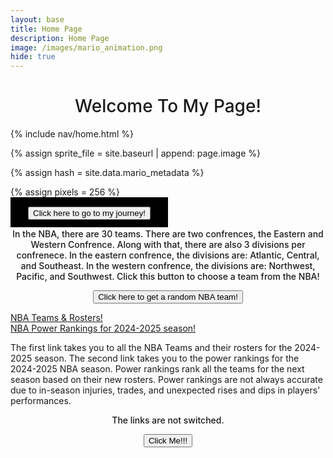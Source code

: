 ```yaml
---
layout: base
title: Home Page 
description: Home Page
image: /images/mario_animation.png
hide: true
---
```


<style>
  #heading {
    text-align: center;
    font-weight: 500;
  }
</style>


<h1 id="heading">Welcome To My Page!</h1>



<!-- Mario Code under here -->



<!-- Liquid:  statements -->

<!-- Include submenu from _includes to top of pages -->
{% include nav/home.html %}
<!--- Concatenation of site URL to frontmatter image  --->
{% assign sprite_file = site.baseurl | append: page.image %}
<!--- Has is a list variable containing mario metadata for sprite --->
{% assign hash = site.data.mario_metadata %}  
<!--- Size width/height of Sprit images --->
{% assign pixels = 256 %}

<!--- HTML for page contains <p> tag named "Mario" and class properties for a "sprite"  -->

<p id="mario" class="sprite"></p>
  
<!--- Embedded Cascading Style Sheet (CSS) rules, 
        define how HTML elements look 
--->
<style>

  /*CSS style rules for the id and class of the sprite...
  */
  .sprite {
    height: {{pixels}}px;
    width: {{pixels}}px;
    background-image: url('{{sprite_file}}');
    background-repeat: no-repeat;
  }

  /*background position of sprite element
  */
  #mario {
    background-position: calc({{animations[0].col}} * {{pixels}} * -1px) calc({{animations[0].row}} * {{pixels}}* -1px);
  }
</style>

<!--- Embedded executable code--->
<script>
  ////////// convert YML hash to javascript key:value objects /////////

  var mario_metadata = {}; //key, value object
  {% for key in hash %}  
  
  var key = "{{key | first}}"  //key
  var values = {} //values object
  values["row"] = {{key.row}}
  values["col"] = {{key.col}}
  values["frames"] = {{key.frames}}
  mario_metadata[key] = values; //key with values added

  {% endfor %}

  ////////// game object for player /////////

  class Mario {
    constructor(meta_data) {
      this.tID = null;  //capture setInterval() task ID
      this.positionX = 0;  // current position of sprite in X direction
      this.currentSpeed = 0;
      this.marioElement = document.getElementById("mario"); //HTML element of sprite
      this.pixels = {{pixels}}; //pixel offset of images in the sprite, set by liquid constant
      this.interval = 100; //animation time interval
      this.obj = meta_data;
      this.marioElement.style.position = "absolute";
    }

    animate(obj, speed) {
      let frame = 0;
      const row = obj.row * this.pixels;
      this.currentSpeed = speed;

      this.tID = setInterval(() => {
        const col = (frame + obj.col) * this.pixels;
        this.marioElement.style.backgroundPosition = `-${col}px -${row}px`;
        this.marioElement.style.left = `${this.positionX}px`;

        this.positionX += speed;
        frame = (frame + 1) % obj.frames;

        const viewportWidth = window.innerWidth;
        if (this.positionX > viewportWidth - this.pixels) {
          document.documentElement.scrollLeft = this.positionX - viewportWidth + this.pixels;
        }
      }, this.interval);
    }

    startWalking() {
      this.stopAnimate();
      this.animate(this.obj["Walk"], 3);
    }

    startRunning() {
      this.stopAnimate();
      this.animate(this.obj["Run1"], 6);
    }

    startPuffing() {
      this.stopAnimate();
      this.animate(this.obj["Puff"], 0);
    }

    startCheering() {
      this.stopAnimate();
      this.animate(this.obj["Cheer"], 0);
    }

    startFlipping() {
      this.stopAnimate();
      this.animate(this.obj["Flip"], 0);
    }

    startResting() {
      this.stopAnimate();
      this.animate(this.obj["Rest"], 0);
    }

    stopAnimate() {
      clearInterval(this.tID);
    }
  }

  const mario = new Mario(mario_metadata);

  ////////// event control /////////

  window.addEventListener("keydown", (event) => {
    if (event.key === "ArrowRight") {
      event.preventDefault();
      if (event.repeat) {
        mario.startCheering();
      } else {
        if (mario.currentSpeed === 0) {
          mario.startWalking();
        } else if (mario.currentSpeed === 3) {
          mario.startRunning();
        }
      }
    } else if (event.key === "ArrowLeft") {
      event.preventDefault();
      if (event.repeat) {
        mario.stopAnimate();
      } else {
        mario.startPuffing();
      }
    }
  });

  //touch events that enable animations
  window.addEventListener("touchstart", (event) => {
    event.preventDefault(); // prevent default browser action
    if (event.touches[0].clientX > window.innerWidth / 2) {
      // move right
      if (currentSpeed === 0) { // if at rest, go to walking
        mario.startWalking();
      } else if (currentSpeed === 3) { // if walking, go to running
        mario.startRunning();
      }
    } else {
      // move left
      mario.startPuffing();
    }
  });

  //stop animation on window blur
  window.addEventListener("blur", () => {
    mario.stopAnimate();
  });

  //start animation on window focus
  window.addEventListener("focus", () => {
     mario.startFlipping();
  });

  //start animation on page load or page refresh
  document.addEventListener("DOMContentLoaded", () => {
    // adjust sprite size for high pixel density devices
    const scale = window.devicePixelRatio;
    const sprite = document.querySelector(".sprite");
    sprite.style.transform = `scale(${0.2 * scale})`;
    mario.startResting();
  });

</script>


<style>
  #myJourneyButton {
    text-align: center;
    font-weight: 500;
  }
</style>

<style>
  #myJourneyButtonCase {
    text-align: center;
    font-weight: 500;
  }
</style>


<a id="myJourneyButtonCase" href="my_journey" style="background-color: #000000; color: white; padding: 14px 28px; font-size: 16px; cursor: pointer; text-align: center; border-radius: 15% position: absolute; bottom: 10%; right: 10%;">
    <button id="myJourneyButton" type="button">Click here to go to my journey!</button>
</a>


<!--This is the code for the HTML hacks -->

<style>
  #htmlHacksp1 {
    text-align: center;
    font-weight: 500;
  }
</style>



<div id="htmlHacksp1">
<p>
In the NBA, there are 30 teams. There are two confrences, the Eastern and Western Confrence. Along with that, there are also 3 divisions per confrenece. In the eastern confrence, the divisions are: Atlantic, Central, and Southeast. In the western confrence, the divisions are: Northwest, Pacific, and Southwest. Click this button to choose a team from the NBA!
</p>

<button id="randomTeamButton">Click here to get a random NBA team!</button>

<p id="teamOutput"></p>
</div>


<div id="htmlHacksp2">
<a id="link1" href="https://www.nba.com/teams">NBA Teams & Rosters!</a><br>
<a id="link2" href="https://www.espn.com/nba/story/_/id/40337422/nba-power-rankings-way-too-early-edition-our-post-finals-look-all-30-teams-2024-25">NBA Power Rankings for 2024-2025 season!</a>

<p>The first link takes you to all the NBA Teams and their rosters for the 2024-2025 season. The second link takes you to the power rankings for the 2024-2025 NBA season. Power rankings rank all the teams for the next season based on their new rosters. Power rankings are not always accurate due to in-season injuries, trades, and unexpected rises and dips in players' performances.
</p>
</div>


<script>
        // Array of NBA teams
        const nbaTeams = [
            "Atlanta Hawks", "Boston Celtics", "Brooklyn Nets", "Charlotte Hornets", 
            "Chicago Bulls", "Cleveland Cavaliers", "Dallas Mavericks", "Denver Nuggets", 
            "Detroit Pistons", "Golden State Warriors", "Houston Rockets", "Indiana Pacers", 
            "LA Clippers", "Los Angeles Lakers", "Memphis Grizzlies", "Miami Heat", 
            "Milwaukee Bucks", "Minnesota Timberwolves", "New Orleans Pelicans", "New York Knicks", 
            "Oklahoma City Thunder", "Orlando Magic", "Philadelphia 76ers", "Phoenix Suns", 
            "Portland Trail Blazers", "Sacramento Kings", "San Antonio Spurs", "Toronto Raptors", 
            "Utah Jazz", "Washington Wizards"
        ];

        // Function to get a random NBA team
        function getRandomTeam() {
            const randomIndex = Math.floor(Math.random() * nbaTeams.length);
            return nbaTeams[randomIndex];
        }

        // Event listener for button click
        document.getElementById("randomTeamButton").addEventListener("click", function() {
            const randomTeam = getRandomTeam();
            document.getElementById("teamOutput").textContent = randomTeam;
        });
    </script>


<script>


const myselfObject = {
    name: "Aaditya Taleppady",
    age: 15,
    currentClasses: ["3D Animation 2", "AP Calculus", "AP Chemistry", "AP English Seminar", "AP Computer Science Principles"],
    interests: ["Coding", "Football", "Basketball"],
    extracurricularActivities: ["CyberAegis", "Basketball"],
    favoriteFood: ["Pasta"]
};

console.log(myselfObject);

myselfObject.interests[0] = "Watching youtube";

console.log("This is my object after manipulating my interests array:", myselfObject);
console.log(myselfObject.age - 7, "is my age subtracted by 7")
console.log("The type of data of my age in my object is",typeof myselfObject.age);
console.log("The type of data of my name in my object is",typeof myselfObject.name);
console.log("The type of data of my interests in my object is",typeof myselfObject.interests);

</script>


<head>
  <link rel="stylesheet" href="/student/assets/css/style.css">
</head>


<style>
  #paragraph {
    text-align: center;
    font-weight: 500;
  }
</style>
  
  
  <div id="paragraph">
      <p id="text">The links are not switched.</p>
      <button class="button" onclick="switchText()">Click Me!!!</button>
  </div>


<script id="paragraph_text">
  function switchText() {
    
    let displayText = document.getElementById("text");
    
    let displayLink1 = document.getElementById("link1").href;
    let displayLink2 = document.getElementById("link2").href;

    let currentText = displayText.innerHTML;

    if (currentText === "The links are not switched.") {
      displayText.innerHTML = "Switched!";
      document.getElementById('link1').href = displayLink2;
      document.getElementById('link2').href = displayLink1;
      
    } else {
      displayText.innerHTML = "The links are not switched.";
    }
  }
</script>



<!-- These are the JavaScript Hacks-->

<script>

let a = 15;
let b = 20;

if (a > b) {
    console.log("a is greater");
} else if (b > a) {
    console.log("b is greater");
} else {
    console.log("both are equal");
}



let x = 10;
let y = 5;

// Perform operations
let addition = x + y;
let subtraction = x - y;
let multiplication = x * y;
let division = x / y;

// Print results to the console
console.log("Addition: " + addition);         // Output: Addition: 15
console.log("Subtraction: " + subtraction);   // Output: Subtraction: 5
console.log("Multiplication: " + multiplication); // Output: Multiplication: 50
console.log("Division: " + division);         // Output: Division: 2

</script>